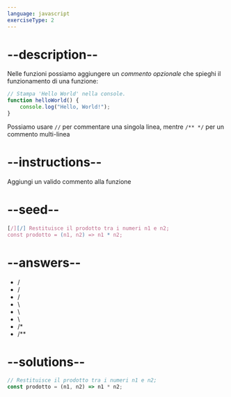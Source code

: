 ```yaml
---
language: javascript
exerciseType: 2
---
```


# --description--

Nelle funzioni possiamo aggiungere un _commento opzionale_ che spieghi il funzionamento di una funzione:
```javascript
// Stampa 'Hello World' nella console.
function helloWorld() {
    console.log("Hello, World!");
}
```
Possiamo usare `//` per commentare una singola linea, mentre `/** */` per un commento multi-linea

# --instructions--

Aggiungi un valido commento alla funzione

# --seed--

```javascript
[/][/] Restituisce il prodotto tra i numeri n1 e n2;
const prodotto = (n1, n2) => n1 * n2;
```

# --answers--

- /
- /
- /
- \
- \
- \
- /*
- /**

# --solutions--

```javascript
// Restituisce il prodotto tra i numeri n1 e n2;
const prodotto = (n1, n2) => n1 * n2;
```
